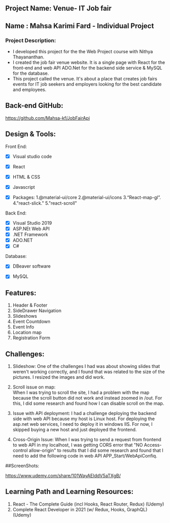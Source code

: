 

## Project Name: Venue- IT Job fair
## Name : Mahsa Karimi Fard - Individual Project 
### Project Description: 
- I developed this project for the the Web Project course with Nithya Thayananthan.
- I created the job fair venue website. It is a single page with React for the front-end and web API ADO.Net for the backend side service & MySQL for the database.
- This project called the venue. It's about a place that creates job fairs events for IT job seekers and employers looking for the best candidate and employees. 

## Back-end GitHub:
https://github.com/Mahsa-kf/JobFairApi

## Design & Tools:
Front End:
- [x] Visual studio code
- [x] React
- [x] HTML & CSS
- [x] Javascript
- [x] Packages: 
      1.@material-ui/core
      2.@material-ui/icons
      3.“React-map-gl”.
      4."react-slick."
      5."react-scroll"                     


Back End:
- [x] Visual Studio 2019
- [x] ASP.NEt Web API
- [x] .NET Framework
- [x] ADO.NET
- [x] C#
    
Database:
- [x] DBeaver software
- [x] MySQL   


## Features:
1. Header & Footer
2. SideDrawer Navigation
3. Slideshows
4. Event Countdown
5. Event Info
6. Location map
7. Registration Form

## Challenges:
1. Slideshow:
        One of the challenges I had was about showing slides that weren't working correctly, and I found that was related to the size of the pictures. I resized the images and did work.

2. Scroll issue on map:        
        When I was trying to scroll the site, I had a problem with the map because the scroll button did not work and instead zoomed in /out. For this, I did some research and found how I can disable scroll on the map.

4. Issue with API deployment:
        I had a challenge deploying the backend side with web API because my host is Linux host. For deploying the asp.net web services, I need to deploy it in windows IIS. For now, I skipped buying a new host and just deployed the frontend.

 5. Cross-Origin Issue:
        When I was trying to send a request from frontend to web API in my localhost, I was getting CORS error that "NO Access-control allow-origin" to results that I did some research and found that I need to add the following code in web API APP_Start/WebApiConfiq.
       
       
##ScreenShots:
  


















https://www.udemy.com/share/101WayAEIddV5aTXgB/

## Learning Path and Learning Resources:
1. React - The Complete Guide (incl Hooks, React Router, Redux) (Udemy)
2. Complete React Developer in 2021 (w/ Redux, Hooks, GraphQL) (Udemy)
